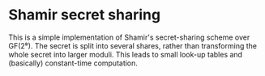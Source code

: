 # Shamir secret sharing
This is a simple implementation of Shamir's secret-sharing scheme over GF(2⁸). The secret is split into several shares, rather than transforming the whole secret into larger moduli. This leads to small look-up tables and (basically) constant-time computation.